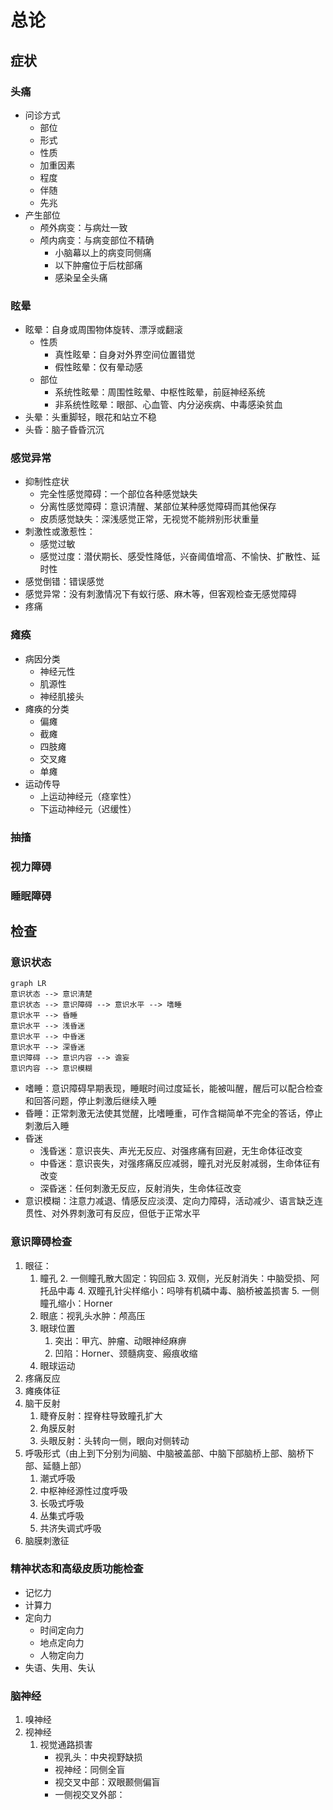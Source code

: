 # 总论
## 症状
### 头痛
+ 问诊方式
	+ 部位
	+ 形式
	+ 性质
	+ 加重因素
	+ 程度
	+ 伴随
	+ 先兆
+ 产生部位
	+ 颅外病变：与病灶一致
	+ 颅内病变：与病变部位不精确
		+ 小脑幕以上的病变同侧痛
		+ 以下肿瘤位于后枕部痛
		+ 感染呈全头痛
### 眩晕
+ 眩晕：自身或周围物体旋转、漂浮或翻滚
	+ 性质
		+ 真性眩晕：自身对外界空间位置错觉
		+ 假性眩晕：仅有晕动感
	+ 部位
		+ 系统性眩晕：周围性眩晕、中枢性眩晕，前庭神经系统
		+ 非系统性眩晕：眼部、心血管、内分泌疾病、中毒感染贫血 
+ 头晕：头重脚轻，眼花和站立不稳
+ 头昏：脑子昏昏沉沉
### 感觉异常
+ 抑制性症状
	+ 完全性感觉障碍：一个部位各种感觉缺失
	+ 分离性感觉障碍：意识清醒、某部位某种感觉障碍而其他保存
	+ 皮质感觉缺失：深浅感觉正常，无视觉不能辨别形状重量
+ 刺激性或激惹性：
	+ 感觉过敏
	+ 感觉过度：潜伏期长、感受性降低，兴奋阈值增高、不愉快、扩散性、延时性
+ 感觉倒错：错误感觉
+ 感觉异常：没有刺激情况下有蚁行感、麻木等，但客观检查无感觉障碍
+ 疼痛
### 瘫痪
+ 病因分类
	+ 神经元性
	+ 肌源性
	+ 神经肌接头
+ 瘫痪的分类
	+ 偏瘫
	+ 截瘫
	+ 四肢瘫
	+ 交叉瘫
	+ 单瘫
+ 运动传导
	+ 上运动神经元（痉挛性）
	+ 下运动神经元（迟缓性）
### 抽搐
### 视力障碍
### 睡眠障碍
## 检查
### 意识状态
```mermaid
graph LR
意识状态 --> 意识清楚
意识状态 --> 意识障碍 --> 意识水平 --> 嗜睡
意识水平 --> 昏睡
意识水平 --> 浅昏迷
意识水平 --> 中昏迷
意识水平 --> 深昏迷
意识障碍 --> 意识内容 --> 谵妄
意识内容 --> 意识模糊
```
+ 嗜睡：意识障碍早期表现，睡眠时间过度延长，能被叫醒，醒后可以配合检查和回答问题，停止刺激后继续入睡
+ 昏睡：正常刺激无法使其觉醒，比嗜睡重，可作含糊简单不完全的答话，停止刺激后入睡
+ 昏迷
	+ 浅昏迷：意识丧失、声光无反应、对强疼痛有回避，无生命体征改变
	+ 中昏迷：意识丧失，对强疼痛反应减弱，瞳孔对光反射减弱，生命体征有改变
	+ 深昏迷：任何刺激无反应，反射消失，生命体征改变
+ 意识模糊：注意力减退、情感反应淡漠、定向力障碍，活动减少、语言缺乏连贯性、对外界刺激可有反应，但低于正常水平
### 意识障碍检查
1. 眼征：
	1. 瞳孔
		2. 一侧瞳孔散大固定：钩回疝
		3. 双侧，光反射消失：中脑受损、阿托品中毒
		4. 双瞳孔针尖样缩小：吗啡有机磷中毒、脑桥被盖损害
		5. 一侧瞳孔缩小：Horner
	2. 眼底：视乳头水肿：颅高压
	3. 眼球位置
		1. 突出：甲亢、肿瘤、动眼神经麻痹
		2. 凹陷：Horner、颈髓病变、瘢痕收缩
	4. 眼球运动
2. 疼痛反应
3. 瘫痪体征
4. 脑干反射
	1. 睫脊反射：捏脊柱导致瞳孔扩大
	2. 角膜反射
	3. 头眼反射：头转向一侧，眼向对侧转动
5. 呼吸形式（由上到下分别为间脑、中脑被盖部、中脑下部脑桥上部、脑桥下部、延髓上部）
	1. 潮式呼吸
	2. 中枢神经源性过度呼吸
	3. 长吸式呼吸
	4. 丛集式呼吸
	5. 共济失调式呼吸
6. 脑膜刺激征
### 精神状态和高级皮质功能检查
+ 记忆力
+ 计算力
+ 定向力
	+ 时间定向力
	+ 地点定向力
	+ 人物定向力
+ 失语、失用、失认
### 脑神经
1. 嗅神经
2. 视神经
	1. 视觉通路损害
		+ 视乳头：中央视野缺损
		+ 视神经：同侧全盲
		+ 视交叉中部：双眼颞侧偏盲
		+ 一侧视交叉外部： 
<!--stackedit_data:
eyJoaXN0b3J5IjpbLTkwMzAyMzg3MiwxNjc1ODEyNTg4LC01Mj
E1MjM3OCw3OTAxODUwMSwtMTMwNjUyOTQ1MSwzNzA5NjQzODcs
LTMxNzcyNTMyMCwxNjcxNjA5MzcyLC0yMDg4NzQ2NjEyXX0=
-->